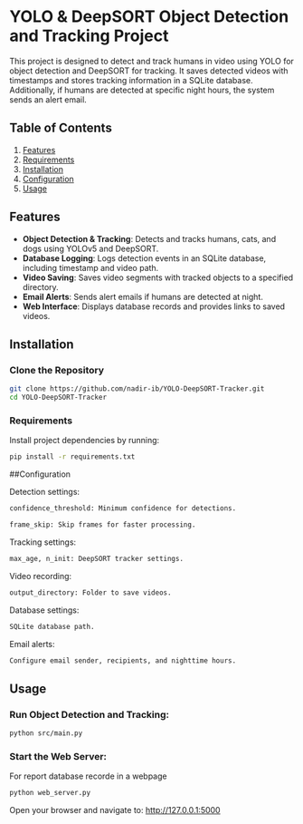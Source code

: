 
# YOLO & DeepSORT Object Detection and Tracking Project
This project is designed to detect and track humans in video using YOLO for object detection and DeepSORT for tracking. It saves detected videos with timestamps and stores tracking information in a SQLite database. Additionally, if humans are detected at specific night hours, the system sends an alert email.


## Table of Contents

1. [Features](#features)
2. [Requirements](#requirements)
3. [Installation](#installation)
4. [Configuration](#configuration)
5. [Usage](#usage)


## Features

- **Object Detection & Tracking**: Detects and tracks humans, cats, and dogs using YOLOv5 and DeepSORT.
- **Database Logging**: Logs detection events in an SQLite database, including timestamp and video path.
- **Video Saving**: Saves video segments with tracked objects to a specified directory.
- **Email Alerts**: Sends alert emails if humans are detected at night.
- **Web Interface**: Displays database records and provides links to saved videos.

## Installation
### Clone the Repository

```bash
git clone https://github.com/nadir-ib/YOLO-DeepSORT-Tracker.git
cd YOLO-DeepSORT-Tracker
```

### Requirements

Install project dependencies by running:

```bash
pip install -r requirements.txt
```

##Configuration

Detection settings:
```bash
confidence_threshold: Minimum confidence for detections.

frame_skip: Skip frames for faster processing.
```
Tracking settings:
```bash
max_age, n_init: DeepSORT tracker settings.
```
Video recording:
```bash
output_directory: Folder to save videos.
```
Database settings:
```bash
SQLite database path.
```
Email alerts:
```bash
Configure email sender, recipients, and nighttime hours.
```

## Usage
### Run Object Detection and Tracking:
```bash
python src/main.py
```
### Start the Web Server:
For report database recorde in a webpage
```bash
python web_server.py
```
Open your browser and navigate to: http://127.0.0.1:5000




